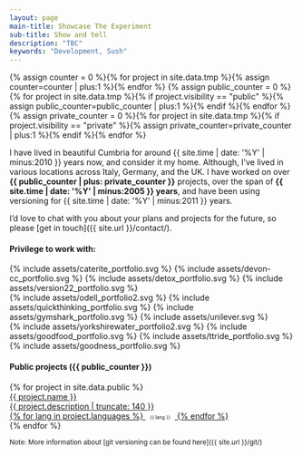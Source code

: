 ```yaml
---
layout: page
main-title: Showcase The Experiment
sub-title: Show and tell
description: "TBC"
keywords: "Development, Sush"
---
```


{% assign counter = 0 %}{% for project in site.data.tmp %}{% assign counter=counter | plus:1 %}{% endfor %}
{% assign public_counter = 0 %}{% for project in site.data.tmp %}{% if project.visibility == "public" %}{% assign public_counter=public_counter | plus:1 %}{% endif %}{% endfor %}
{% assign private_counter = 0 %}{% for project in site.data.tmp %}{% if project.visibility == "private" %}{% assign private_counter=private_counter | plus:1 %}{% endif %}{% endfor %}

I have lived in beautiful Cumbria for around {{ site.time | date: '%Y' | minus:2010 }} years now, and consider it my home. Although, I've lived in various locations across Italy, Germany, and the UK. I have worked on over **{{ public_counter | plus: private_counter }}** projects, over the span of **{{ site.time | date: '%Y' | minus:2005 }} years**, and have been using versioning for {{ site.time | date: '%Y' | minus:2011 }} years.

I’d love to chat with you about your plans and projects for the future, so please [get in touch]({{ site.url }}/contact/).

#### Privilege to work with:

<div class="flex margin-bottom portfolio-clients" style="justify-content:space-around">
{% include assets/caterite_portfolio.svg %} {% include assets/devon-cc_portfolio.svg %} {% include assets/detox_portfolio.svg %} {% include assets/version22_portfolio.svg %}
</div>
<div class="flex margin-bottom portfolio-clients" style="justify-content:space-around">
{% include assets/odell_portfolio2.svg %} {% include assets/quickthinking_portfolio.svg %} {% include assets/gymshark_portfolio.svg %} {% include assets/unilever.svg %}
</div>
<div class="flex margin-bottom portfolio-clients" style="justify-content:space-around">
{% include assets/yorkshirewater_portfolio2.svg %} {% include assets/goodfood_portfolio.svg %} {% include assets/ttride_portfolio.svg %} {% include assets/goodness_portfolio.svg %}
</div>

#### Public projects ({{ public_counter }})

<div class="boxes flex">
	{% for project in site.data.public %}
	<a href="{{ project.web_url }}" class="box" target="_blank">
		<div class="flex">
			<div class="p-main">
				<div class="p-box">{{ project.name }}</div>
				<div class="p-desc">{{ project.description | truncate: 140 }}</div>
				{% for lang in project.languages %}
					<span class="{{ lang | downcase }}" style="border-radius:1em;display:inline-block;padding:0 8px;font-size:.6em">{{ lang }}</span>
				{% endfor %}
			</div>
		</div>
	</a>
	{% endfor %}
</div>

<small>Note: More information about [git versioning can be found here]({{ site.url }}/git/) </small>
